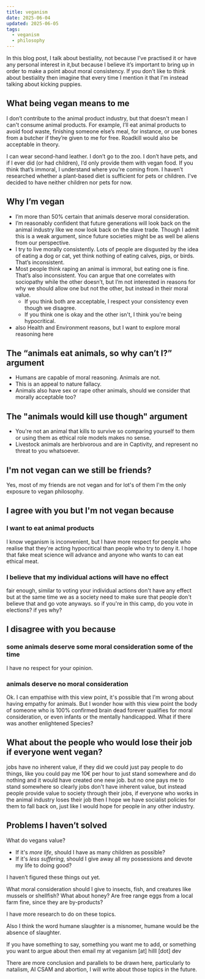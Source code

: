 ```yaml
---
title: veganism
date: 2025-06-04
updated: 2025-06-05
tags:
  - veganism
  - philosophy
---
```


In this blog post, I talk about bestiality, not because I’ve practised it or have any personal interest in it,but because I believe it’s important to bring up in order to make a point about moral consistency. If you don't like to think about bestiality then imagine that every time I mention it that I'm instead talking about kicking puppies.

## What being vegan means to me

I don’t contribute to the animal product industry, but that doesn't mean I can't consume animal products. For example, I’ll eat animal products to avoid food waste, finishing someone else’s meal, for instance, or use bones from a butcher if they’re given to me for free. Roadkill would also be acceptable in theory.

I can wear second-hand leather. I don’t go to the zoo. I don’t have pets, and if I ever did (or had children), I’d only provide them with vegan food. If you think that’s immoral, I understand where you're coming from. I haven’t researched whether a plant-based diet is sufficient for pets or children. I've decided to have neither children nor pets for now.

## Why I’m vegan

- I’m more than 50% certain that animals deserve moral consideration.
- I’m reasonably confident that future generations will look back on the animal industry like we now look back on the slave trade. Though I admit this is a weak argument, since future societies might be as well be aliens from our perspective.
- I try to live morally consistently. Lots of people are disgusted by the idea of eating a dog or cat, yet think nothing of eating calves, pigs, or birds. That’s inconsistent.
- Most people think raping an animal is immoral, but eating one is fine. That’s also inconsistent. You can argue that one correlates with sociopathy while the other doesn’t, but I’m not interested in reasons for why we should allow one but not the other, but instead in their moral value.
    - If you think both are acceptable, I respect your consistency even though we disagree.
    - If you think one is okay and the other isn't, I think you're being hypocritical.
- also Health and Environment reasons, but I want to explore moral reasoning here

## The “animals eat animals, so why can’t I?” argument

- Humans are capable of moral reasoning. Animals are not.
- This is an appeal to nature fallacy.
- Animals also have sex or rape other animals, should we consider that morally acceptable too?

## The "animals would kill use though" argument

- You're not an animal that kills to survive so comparing yourself to them or using them as ethical role models makes no sense.
- Livestock animals are herbivorous and are in Captivity, and represent no threat to you whatsoever.

## I'm not vegan can we still be friends?

Yes, most of my friends are not vegan and for lot's of them I'm the only exposure to vegan philosophy.

## I agree with you but I'm not vegan because

### I want to eat animal products

I know veganism is inconvenient, but I have more respect for people who realise that they're acting hypocritical than people who try to deny it. I hope that fake meat science will advance and anyone who wants to can eat ethical meat.

### I believe that my individual actions will have no effect

fair enough, similar to voting your individual actions don't have any effect but at the same time we as a society need to make sure that people don't believe that and go vote anyways. so if you're in this camp, do you vote in elections? if yes why?

## I disagree with you because

### some animals deserve some moral consideration some of the time

I have no respect for your opinion.

### animals deserve no moral consideration

Ok. I can empathise with this view point, it's possible that I'm wrong about having empathy for animals. But I wonder how with this view point the body of someone who is 100% confirmed brain dead forever qualifies for moral consideration, or even infants or the mentally handicapped. What if there was another enlightened Species?

## What about the people who would lose their job if everyone went vegan?

jobs have no inherent value, if they did we could just pay people to do things, like you could pay me 10€ per hour to just stand somewhere and do nothing and it would have created one new job. but no one pays me to stand somewhere so clearly jobs don't have inherent value, but instead people provide value to society through their jobs, if everyone who works in the animal industry loses their job then I hope we have socialist policies for them to fall back on, just like I would hope for people in any other industry.

## Problems I haven’t solved

What do vegans value?

- If it's _more life_, should I have as many children as possible?
- If it's _less suffering_, should I give away all my possessions and devote my life to doing good?

I haven’t figured these things out yet.

What moral consideration should I give to insects, fish, and creatures like mussels or shellfish? What about honey? Are free range eggs from a local farm fine, since they are by-products?

I have more research to do on these topics.

Also I think the word humane slaughter is a misnomer, humane would be the absence of slaughter.

If you have something to say, something you want me to add, or something you want to argue about then email my at veganism [at] hilll [dot] dev 

There are more conclusion and parallels to be drawn here, particularly to natalism, AI CSAM and abortion, I will write about those topics in the future.